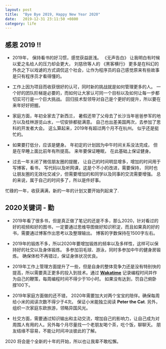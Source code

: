 ```yaml
---
layout: post
title:  "Bye Bye 2019, Happy New Year 2020"
date:   2019-12-31 23:11:50 +0800
category: life
---
```


## 感恩 2019 !!

- 2019年， 保持看书的好习惯，感觉获益匪浅。 《无声告白》 让我明白有时候以爱之名给人的压力却会更大， 刘慈欣等人的 《黑客横行》 更多是在科幻的外衣之下以戏谑的方式调侃这个社会，让作为程序员的自己感觉原来有些故事是只有程序员才看得懂的。

- 工作上因为项目而收获很好的认可，同时新的挑战就是如何管理更多的人。 一个好的团队阶梯是必要的，而如何让大家认可同一个目标以及如何让每一步都切实可行是一个巨大挑战。 回归技术型领导对自己是个更好的提升，所以要在来年好好把握。

- 家庭方面，年初全家去了新西兰， 暑假还带了父母去了长沙当年爸爸参军的地方以及桂林游览山水，一切安排都挺满意。 自己也出差美国两次，去参加了思科的开发者大会。 这么算起来，2019年有超过两个月不在杭州。 似乎还是挺忙的。

- 如果要打低分，应该是健身。 年初定的计划因为中午时间关系没法完成， 但是在早睡上面比前年有所提高。 来年要保证睡眠， 在此基础上保证健身。

- 过去一年关闭了微信朋友圈的提醒， 让自己的时间明显增多，增加的时间用于写博客，看书， 写代码以及听网课，这是个不小的改进，需要保持， 同时也让朋友圈的无效社交减少，但需要增加的和同学以及同事的交流需要增强。 总的来说，属于自己的时间多了，所以是件好事。


忙碌的一年，收获满满，新的一年的计划又要开始列起来了.

## 2020关键词 - **勤**

- 2019年看了很多书，但是真正做了笔记的还是不多，那么2020，针对看过的好的视频和好的图书，一定要通过思维导图做好知识积淀，而且如果真的好的书，需要通过博客作出思考以及整理输出。 博客的字数保持在1500字左右。

- 2019年的锻炼不多，所以2020年要增加锻炼的频率以及多样性，这样可以保持好的社交以及身体锻炼。 多参加羽毛球、游泳，同时多参加中午的健身房锻炼。 确保体检不再错过，保证身体状况优良。

- 2019年工作上管理方面提升了一些，但是自身的整体竞争力还是没有特别快的提高，所以需要真正更多的投入到技术。通过 **[Wakatime](http://wakatime.com/)** 记录编程时间并作为自己的鞭策，每周编程时间不得少于10小时。 如果没有达到，罚自己俯卧撑100下。

- 2019年家庭方面做的还不错， 2020年需要加大对两个宝宝的陪伴。确保每周给小米的阅读次数不得少于4次。 保证小米能独立阅读 **Peter the Cat**. 另外，组织一次家庭东欧旅游，领略异国风光。

- 社交方面，需要通过知识输出和主动交流，增加自己的影响力，让自己成为对周围人有用的人。另外每个月尽量找一个老朋友喝个茶，吃个饭，聊聊天。 朋友结缘不容易，不能让时间冲淡彼此的了解。

2020 将会是个全新的十年的开始，所以也让我辈不敢松懈。